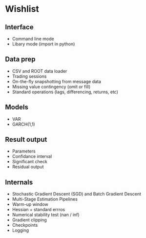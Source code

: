 
# Wishlist

## Interface

* Command line mode
* Libary mode (import in python)

## Data prep

* CSV and ROOT data loader
* Trading sessions
* On-the-fly snapshotting from message data
* Missing value contingency (omit or fill)
* Standard operations (lags, differencing, returns, etc)

## Models

* VAR
* GARCH(1,1)

## Result output

* Parameters
* Confidance interval
* Significant check
* Residual output

## Internals

* Stochastic Gradient Descent (SGD) and Batch Gradient Descent
* Multi-Stage Estimation Pipelines
* Warm-up window
* Hessian + standard errros
* Numerical stability test (nan / inf)
* Gradient clipping
* Checkpoints
* Logging


